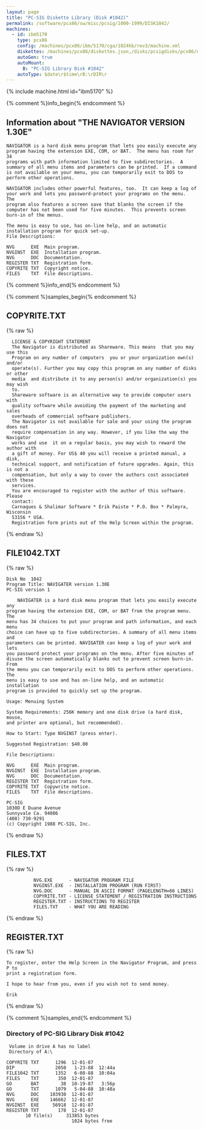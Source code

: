 ```yaml
---
layout: page
title: "PC-SIG Diskette Library (Disk #1042)"
permalink: /software/pcx86/sw/misc/pcsig/1000-1999/DISK1042/
machines:
  - id: ibm5170
    type: pcx86
    config: /machines/pcx86/ibm/5170/cga/1024kb/rev3/machine.xml
    diskettes: /machines/pcx86/diskettes.json,/disks/pcsigdisks/pcx86/diskettes.json
    autoGen: true
    autoMount:
      B: "PC-SIG Library Disk #1042"
    autoType: $date\r$time\rB:\rDIR\r
---
```


{% include machine.html id="ibm5170" %}

{% comment %}info_begin{% endcomment %}

## Information about "THE NAVIGATOR VERSION 1.30E"

    NAVIGATOR is a hard disk menu program that lets you easily execute any
    program having the extension EXE, COM, or BAT.  The menu has room for 34
    programs with path information limited to five subdirectories.  A
    summary of all menu items and parameters can be printed.  If a command
    is not available on your menu, you can temporarily exit to DOS to
    perform other operations.
    
    NAVIGATOR includes other powerful features, too.  It can keep a log of
    your work and lets you password-protect your programs on the menu.  The
    program also features a screen save that blanks the screen if the
    computer has not been used for five minutes.  This prevents screen
    burn-in of the menus.
    
    The menu is easy to use, has on-line help, and an automatic
    installation program for quick set-up.
    File Descriptions:
    
    NVG      EXE  Main program.
    NVGINST  EXE  Installation program.
    NVG      DOC  Documentation.
    REGISTER TXT  Registration form.
    COPYRITE TXT  Copyright notice.
    FILES    TXT  File descriptions.
{% comment %}info_end{% endcomment %}

{% comment %}samples_begin{% endcomment %}

## COPYRITE.TXT

{% raw %}
```
  LICENSE & COPYRIGHT STATEMENT
  The Navigator is distributed as Shareware. This means  that you may use this
  Program on any number of computers  you or your organization own(s) and/or
  operate(s). Further you may copy this program on any number of disks or other
  media  and distribute it to any person(s) and/or organization(s) you may wish
  to.
  Shareware software is an alternative way to provide computer users with
  quality software while avoiding the payment of the marketing and sales
  overheads of commercial software publishers.
  The Navigator is not available for sale and your using the program does not
  require compensation in any way. However, if you like the way the Navigator
  works and use  it on a regular basis, you may wish to reward the author with
  a gift of money. For US$ 40 you will receive a printed manual, a disk,
  technical support, and notification of future upgrades. Again, this is not a
  compensation, but only a way to cover the authors cost associated with these
  services.
  You are encouraged to register with the author of this software. Please
  contact:
  Carnaques & Shalimar Software * Erik Paiste * P.O. Box * Palmyra, Wisconsin
  53156 * USA.
  Registration form prints out of the Help Screen within the program.
```
{% endraw %}

## FILE1042.TXT

{% raw %}
```
Disk No  1042
Program Title: NAVIGATER version 1.30E
PC-SIG version 1

    NAVIGATER is a hard disk menu program that lets you easily execute any
program having the extension EXE, COM, or BAT from the program menu. The
menu has 34 choices to put your program and path information, and each menu
choice can have up to five subdirectories. A summary of all menu items and
parameters can be printed. NAVIGATER can keep a log of your work and lets
you password protect your programs on the menu. After five minutes of
disuse the screen automatically blanks out to prevent screen burn-in. From
the menu you can temporarily exit to DOS to perform other operations. The
menu is easy to use and has on-line help, and an automatic installation
program is provided to quickly set up the program.

Usage: Menuing System

System Requirements: 256K memory and one disk drive (a hard disk, mouse,
and printer are optional, but recommended).

How to Start: Type NVGINST (press enter).

Suggested Registration: $40.00

File Descriptions:

NVG      EXE  Main program.
NVGINST  EXE  Installation program.
NVG      DOC  Documentation.
REGISTER TXT  Registration form.
COPYRITE TXT  Copywrite notice.
FILES    TXT  File descriptions.

PC-SIG
1030D E Duane Avenue
Sunnyvale Ca. 94086
(408) 730-9291
(c) Copyright 1988 PC-SIG, Inc.

```
{% endraw %}

## FILES.TXT

{% raw %}
```
          NVG.EXE      - NAVIGATOR PROGRAM FILE
          NVGINST.EXE  - INSTALLATION PROGRAM (RUN FIRST)
          NVG.DOC      - MANUAL IN ASCII FORMAT (PAGELENGTH=66 LINES)
          COPYRITE.TXT - LICENSE STATEMENT / REGISTRATION INSTRUCTIONS
          REGISTER.TXT - INSTRUCTIONS TO REGISTER
          FILES.TXT    - WHAT YOU ARE READING
```
{% endraw %}

## REGISTER.TXT

{% raw %}
```
To register, enter the Help Screen in the Navigator Program, and press P to
print a registration form.

I hope to hear from you, even if you wish not to send money.

Erik
```
{% endraw %}

{% comment %}samples_end{% endcomment %}

### Directory of PC-SIG Library Disk #1042

     Volume in drive A has no label
     Directory of A:\

    COPYRITE TXT      1296  12-01-87
    DIP               2050   1-23-88  12:44a
    FILE1042 TXT      1352   6-08-88  10:04a
    FILES    TXT       350  12-01-87
    GO       BAT        38  10-19-87   3:56p
    GO       TXT      1079   5-04-88  10:48a
    NVG      DOC    103930  12-01-87
    NVG      EXE    146662  12-01-87
    NVGINST  EXE     56918  12-01-87
    REGISTER TXT       178  12-01-87
           10 file(s)     313853 bytes
                            1024 bytes free
